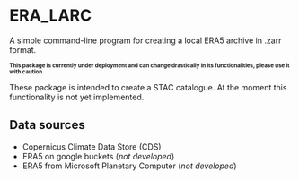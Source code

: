 # ERA_LARC
A simple command-line program for creating a local ERA5 archive in  .zarr format.

<sub><sup> **This package is currently under deployment and can change drastically in its functionalities, please use it with caution** </sup></sub>

These package is intended to create a STAC catalogue. At the moment this functionality is not yet implemented.

## Data sources
- Copernicus Climate Data Store (CDS)
- ERA5 on google buckets (*not developed*)
- ERA5 from Microsoft Planetary Computer (*not developed*)
